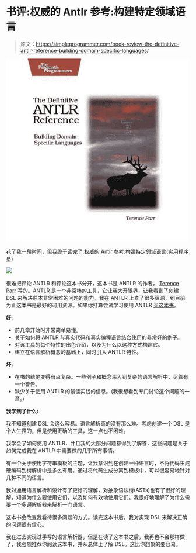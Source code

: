 # 书评:权威的 Antlr 参考:构建特定领域语言

> 原文：<https://simpleprogrammer.com/book-review-the-definitive-antlr-reference-building-domain-specific-languages/>



![](img/3600d3497ec76642963814cc59e1a605.png "antlrbook")



花了我一段时间，但我终于读完了:[权威的 Antlr 参考:构建特定领域语言(实用程序员)](http://www.amazon.com/gp/product/0978739256/ref=as_li_ss_tl?ie=UTF8&camp=1789&creative=390957&creativeASIN=0978739256&linkCode=as2&tag=makithecompsi-20)

![](img/9e4c413e5e4b1d414531476b4261b0b7.png)



很难把评论 ANTLR 和评论这本书分开，这本书是 ANTLR 的作者， [Terence Parr](http://www.amazon.com/Terence-Parr/e/B001JS3O0U/?_encoding=UTF8&camp=1789&creative=390957&linkCode=ur2&tag=makithecompsi-20) 写的。ANTLR 是一个非常棒的工具，它让我大开眼界，让我看到了创建 DSL 来解决原本非常困难的问题的能力。我在 ANTLR 上查了很多资源，到目前为止这本书是最好的可用资源。如果你打算尝试学习使用 ANTLR [买这本书](http://www.amazon.com/gp/product/0978739256/ref=as_li_ss_tl?ie=UTF8&camp=1789&creative=390957&creativeASIN=0978739256&linkCode=as2&tag=makithecompsi-20)。

**好:**

*   前几章开始时非常简单易懂。
*   关于如何将 ANTLR 与真实代码和真实编程语言结合使用的非常好的例子。
*   对该工具的每个特性的出色介绍，以及为什么以这种方式构建它。
*   建立在语言解析概念的基础上，同时引入 ANTLR 特性。

**坏:**

*   在书的结尾变得有点复杂。一些例子和概念深入到复杂的语言解析中，尽管有一个警告。
*   缺少关于使用 ANTLR 的最佳实践的信息。(我很想看到专门讨论这个问题的一章。)

**我学到了什么:**

我不知道创建 DSL 会这么容易。语言解析真的没有那么难。考虑创建一个 DSL 是令人生畏的，但是使用正确的工具，这一点也不困难。

我学会了如何使用 ANTLR，并且我的大部分问题都得到了解答，这些问题是关于如何完成我在 ANTLR 中需要做的几乎所有事情。

有一个关于使用字符串模板的主题，让我意识到在创建一种语言时，不将代码生成硬编码到树解析中是多么有用。通过将代码生成分离到模板中，可以很容易地针对几种不同的语言。

我对通用语言解析和设计有了更好的理解，对抽象语法树(ASTs)也有了很好的理解，知道为什么要使用它们，以及如何有效地使用它们。我很好地理解了为什么需要一个多遍解析器来解析一门语言。

这本书会改变我看待很多问题的方式。读完这本书后，我对实现 DSL 来解决正确的问题很有信心。

我在过去实现过手写的语言解析器，但是在读了这本书之后，我再也不会那样做了，我强烈推荐你阅读这本书，并从总体上了解 DSL。这比你想象的要容易。